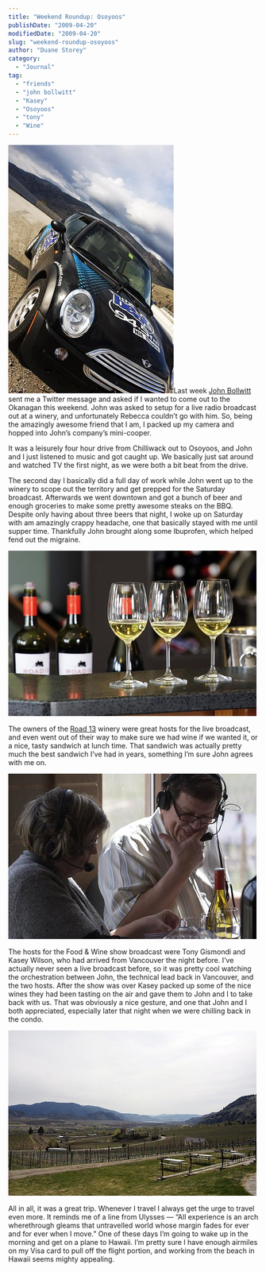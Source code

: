 ```yaml
---
title: "Weekend Roundup: Osoyoos"
publishDate: "2009-04-20"
modifiedDate: "2009-04-20"
slug: "weekend-roundup-osoyoos"
author: "Duane Storey"
category:
  - "Journal"
tag:
  - "friends"
  - "john bollwitt"
  - "Kasey"
  - "Osoyoos"
  - "tony"
  - "Wine"
---
```


![Beat](_images/weekend-roundup-osoyoos-1.jpg)Last week [John Bollwitt](http://www.johnbollwitt.com) sent me a Twitter message and asked if I wanted to come out to the Okanagan this weekend. John was asked to setup for a live radio broadcast out at a winery, and unfortunately Rebecca couldn’t go with him. So, being the amazingly awesome friend that I am, I packed up my camera and hopped into John’s company’s mini-cooper.

It was a leisurely four hour drive from Chilliwack out to Osoyoos, and John and I just listened to music and got caught up. We basically just sat around and watched TV the first night, as we were both a bit beat from the drive.

The second day I basically did a full day of work while John went up to the winery to scope out the territory and get prepped for the Saturday broadcast. Afterwards we went downtown and got a bunch of beer and enough groceries to make some pretty awesome steaks on the BBQ. Despite only having about three beers that night, I woke up on Saturday with am amazingly crappy headache, one that basically stayed with me until supper time. Thankfully John brought along some Ibuprofen, which helped fend out the migraine.

![Wine](_images/weekend-roundup-osoyoos-2.jpg)

The owners of the [Road 13](http://www.road13vineyards.com/) winery were great hosts for the live broadcast, and even went out of their way to make sure we had wine if we wanted it, or a nice, tasty sandwich at lunch time. That sandwich was actually pretty much the best sandwich I’ve had in years, something I’m sure John agrees with me on.

![Kasey and Tony](_images/weekend-roundup-osoyoos-3.jpg)

The hosts for the Food &amp; Wine show broadcast were Tony Gismondi and Kasey Wilson, who had arrived from Vancouver the night before. I’ve actually never seen a live broadcast before, so it was pretty cool watching the orchestration between John, the technical lead back in Vancouver, and the two hosts. After the show was over Kasey packed up some of the nice wines they had been tasting on the air and gave them to John and I to take back with us. That was obviously a nice gesture, and one that John and I both appreciated, especially later that night when we were chilling back in the condo.

![Wine Country](_images/weekend-roundup-osoyoos-4.jpg)

All in all, it was a great trip. Whenever I travel I always get the urge to travel even more. It reminds me of a line from Ulysses — “All experience is an arch wherethrough gleams that untravelled world whose margin fades for ever and for ever when I move.” One of these days I’m going to wake up in the morning and get on a plane to Hawaii. I’m pretty sure I have enough airmiles on my Visa card to pull off the flight portion, and working from the beach in Hawaii seems mighty appealing.